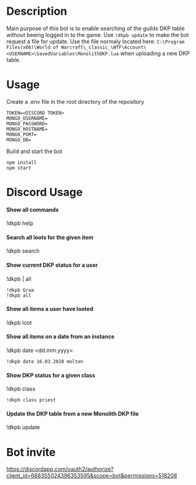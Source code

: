 # Description

Main purpose of this bot is to enable searching of the guilds DKP table without beeing logged in to the game.
Use `!dkpb update` to make the bot request a file for update.
Use the file normaly located here: `C:\Program Files(x86)\World of Warcraft\_classic_\WTF\Account\<USERNAME>\SavedVariables\MonolithDKP.lua` when uploading a new DKP table.

# Usage

Create a .env file in the root directory of the repository

```
TOKEN=<DISCORD TOKEN>
MONGO_USERNAME=
MONGO_PASSWORD=
MONGO_HOSTNAME=
MONGO_PORT=
MONGO_DB=
```

Build and start the bot

```
npm install
npm start
```

# Discord Usage

#### Show all commands

!dkpb help

#### Search all loots for the given item

!dkpb search <item>

#### Show current DKP status for a user

!dkpb <user> | all

```
!dkpb Graa
!dkpb all
```

#### Show all items a user have looted

!dkpb loot <user>

#### Show all items on a date from an instance

!dkpb date <dd.mm.yyyy> <instance>

```
!dkpb date 16.03.2020 molten
```

#### Show DKP status for a given class

!dkpb class <class>

```
!dkpb class priest
```

#### Update the DKP table from a new Monolith DKP file

!dkpb update

# Bot invite

https://discordapp.com/oauth2/authorize?client_id=688355024396353595&scope=bot&permissions=518208
